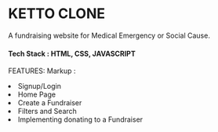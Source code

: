 # KETTO CLONE #

A fundraising website for Medical Emergency or Social Cause.

#### Tech Stack  : HTML, CSS, JAVASCRIPT ####

FEATURES:
  Markup : <li>Signup/Login</li> 
          <li>Home Page </li> 
          <li>Create a Fundraiser</li> 
          <li>Filters and Search</li> 
        <li>Implementing donating to a Fundraiser</li> 
